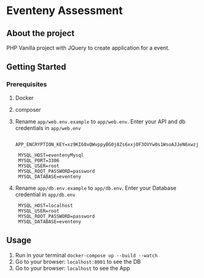 # Eventeny Assessment

## About the project
<p>
PHP Vanilla project with JQuery to create application for a event.
</p>

## Getting Started

### Prerequisites

1. Docker
3. composer
4. Rename `app/web.env.example` to `app/web.env`. Enter your API and db credentials in `app/web.env`
   ```web.env
    APP_ENCRYPTION_KEY=xz9KI60xQWvppyBG0j8Zs6xxjOF3OVYw0s1WsoAJJeN6xwzjbRUc

    MYSQL_HOST=eventenyMysql
    MYSQL_PORT=3306
    MYSQL_USER=root
    MYSQL_ROOT_PASSWORD=password
    MYSQL_DATABASE=eventeny

   ``` 

5. Rename `app/db.env.example` to `app/db.env`. Enter your Database credential in `app/db.env`
   ```db.env
    MYSQL_HOST=localhost
    MYSQL_USER=root
    MYSQL_ROOT_PASSWORD=password
    MYSQL_DATABASE=eventeny
   ``` 

## Usage

1. Run in your terminal `docker-compose up --build --watch`
2. Go to your browser: `localhost:8001` to see the DB
3. Go to your browser: `localhost` to see the App
